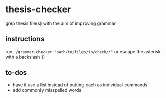 # thesis-checker
grep thesis file(s) with the aim of improving grammar

## instructions
run ```./grammar-checker "path/to/files/to/check/*"``` or escape the asterisk with a backslash (\)

## to-dos
* have it use a list instead of putting each as individual commands
* add commonly misspelled words

